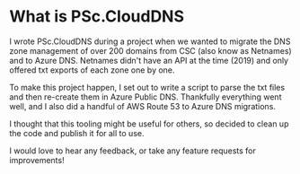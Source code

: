 # What is PSc.CloudDNS

I wrote PSc.CloudDNS during a project when we wanted to migrate the DNS zone management of over 200 domains from CSC (also know as Netnames) and to Azure DNS.
Netnames didn't have an API at the time (2019) and only offered txt exports of each zone one by one.

To make this project happen, I set out to write a script to parse the txt files and then re-create them in Azure Public DNS. Thankfully everything went well, and I also did a handful of AWS Route 53 to Azure DNS migrations.

I thought that this tooling might be useful for others, so decided to clean up the code and publish it for all to use.

I would love to hear any feedback, or take any feature requests for improvements!